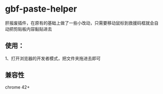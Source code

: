 # gbf-paste-helper

肝报废插件，在原有的基础上做了一些小改动，只需要移动鼠标到救援码框就会自动把剪贴板内容黏贴进去

## 使用：

1、打开浏览器的开发者模式，把文件夹拖进去即可

## 兼容性

chrome 42+
